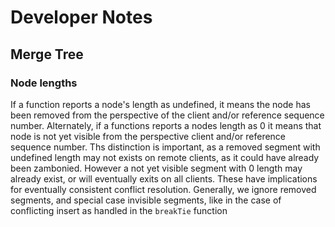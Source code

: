 # Developer Notes

## Merge Tree
### Node lengths
If a function reports a node's length as undefined, it means the node has been removed from the perspective of the client and/or reference sequence number.
Alternately, if a functions reports a nodes length as 0 it means that node is not yet visible  from the perspective client and/or reference sequence number.
Ths distinction is important, as a removed segment with undefined length may not exists on remote clients, as it could have already been zambonied.
However a not yet visible segment with 0 length may already exist, or will eventually exits on all clients.
These have implications for eventually consistent conflict resolution. Generally, we ignore removed segments, and special case invisible segments, like in the case
of conflicting insert as handled in the `breakTie` function
